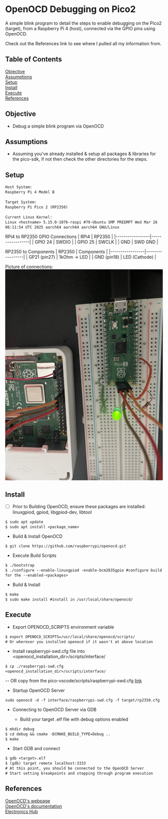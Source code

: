 # OpenOCD Debugging on Pico2

A simple blink program to detail the steps to enable debugging on the Pico2 (target), from a Raspberry Pi 4 (host), connected via the GPIO pins using OpenOCD.

Check out the References link to see where I pulled all my information from.

## Table of Contents

[Objective](#objective)<br>
[Assumptions](#assumptions)<br>
[Setup](#setup)<br>
[Install](#install)<br>
[Execute](#execute)<br>
[References](#references)<br>

## Objective
- Debug a simple blink program via OpenOCD

## Assumptions
- Assuming you've already installed & setup all packages & libraries for the pico-sdk, if not then check the other directories for the steps.

## Setup
```
Host System:
Raspberry Pi 4 Model B

Target System:
Raspberry Pi Pico 2 (RP2350)

Current Linux Kernel:
Linux <hostname> 5.15.0-1076-raspi #79-Ubuntu SMP PREEMPT Wed Mar 26 06:11:54 UTC 2025 aarch64 aarch64 aarch64 GNU/Linux
```

RPi4 to RP2350 GPIO Connections
|      RPi4       |      RP2350     |
|-----------------|-----------------|
| GPIO 24         | SWDIO           |
| GPIO 25         | SWCLK           |
| GND             | SWD GND         |


RP2350 to Components
|     RP2350      |   Components    |
|-----------------|-----------------|
| GP21 (pin27)    | 1kOhm -> LED    |
| GND  (pin18)    | LED (Cathode)   |


Picture of connections:
![RPi4 connected to RP2350](images/swd_gpio_connections.JPG)

## Install
- [ ] Prior to Building OpenOCD, ensure these packages are installed: linuxgpiod, gpiod, libgpiod-dev, libtool<br>

```
$ sudo apt update
$ sudo apt install <package_name>
```

- Build & Install OpenOCD<br>
```
$ git clone https://github.com/raspberrypi/openocd.git
```

- Execute Build Scripts
```
$ ./bootstrap
$ ./configure --enable-linuxgpiod -enable-bcm2835gpio #configure build for the --enabled-<packages>
```

- Build & Install
```
$ make
$ sudo make install #install in /usr/local/share/openocd/
```

## Execute
- Export OPENOCD_SCRIPTS environment variable<br>
```
$ export OPENOCD_SCRIPTS=/usr/local/share/openocd/scripts/
# Or wherever you installed openocd if it wasn't at above location
```

- Install raspberrypi-swd.cfg file into <openocd_installation_dir>/scripts/interface/<br>
```
$ cp ./raspberrypi-swd.cfg <openocd_installation_dir>/scripts/interface/
```
-- OR copy from the pico-vscode/scripts/raspberrypi-swd.cfg [link](https://github.com/raspberrypi/pico-vscode/blob/main/scripts/raspberrypi-swd.cfg)<br>

- Startup OpenOCD Server<br>
```
sudo openocd -d -f interface/raspberrypi-swd.cfg -f target/rp2350.cfg
```

- Connecting to OpenOCD Server via GDB

   - Build your target .elf file with debug options enabled
```
$ mkdir debug
$ cd debug && cmake -DCMAKE_BUILD_TYPE=Debug ..
$ make
```

- Start GDB and connect
```
$ gdb <target>.elf
$ (gdb) target remote localhost:3333
# At this point, you should be connected to the OpenOCD Server
# Start setting breakpoints and stepping through program execution
```

## References
[OpenOCD's webpage](https://openocd.org/)<br>
[OpenOCD's documentation](https://openocd.org/doc/html/index.html#toc-Running-1)<br>
[Electronics Hub](https://www.electronicshub.org/programming-raspberry-pi-pico-with-swd/)<br>

